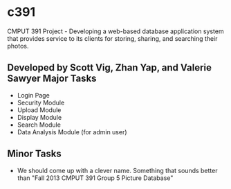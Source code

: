 c391
====

CMPUT 391 Project - Developing a web-based database application system that provides service to its clients for storing, sharing, and searching their photos.

Developed by Scott Vig, Zhan Yap, and Valerie Sawyer
Major Tasks
-----------

* Login Page
* Security Module
* Upload Module
* Display Module
* Search Module
* Data Analysis Module (for admin user)

Minor Tasks
-----------

* We should come up with a clever name.  Something that sounds better than "Fall 2013 CMPUT 391 Group 5 Picture Database"
